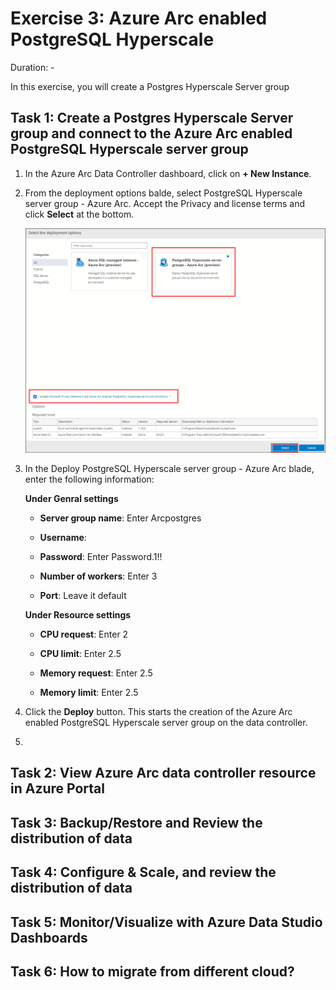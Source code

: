 # Exercise 3: Azure Arc enabled PostgreSQL Hyperscale

Duration: -

In this exercise, you will create a Postgres Hyperscale Server group

## Task 1: Create a Postgres Hyperscale Server group and connect to the Azure Arc enabled PostgreSQL Hyperscale server group

1. In the Azure Arc Data Controller dashboard, click on **+ New Instance**.

1. From the deployment options balde, select PostgreSQL Hyperscale server group - Azure Arc. Accept the Privacy and license terms and click **Select** at the bottom.

     ![](images/postgresql.png "Confirm")

1. In the Deploy PostgreSQL Hyperscale server group - Azure Arc blade, enter the following information:

   **Under Genral settings**
   
   - **Server group name**: Enter Arcpostgres
   
   - **Username**: 
   
   - **Password**: Enter Password.1!!
   
   - **Number of workers**: Enter 3
   
   - **Port**: Leave it default
   
   **Under Resource settings**
  
   - **CPU request**: Enter 2
   
   - **CPU limit**: Enter 2.5
   
   - **Memory request**: Enter 2.5
   
   - **Memory limit**: Enter 2.5
   
1. Click the **Deploy** button. This starts the creation of the Azure Arc enabled PostgreSQL Hyperscale server group on the data controller.

1. 

## Task 2: View Azure Arc data controller resource in Azure Portal

## Task 3: Backup/Restore and Review the distribution of data 

## Task 4: Configure & Scale, and review the distribution of data

## Task 5: Monitor/Visualize with Azure Data Studio Dashboards

## Task 6: How to migrate from different cloud?
